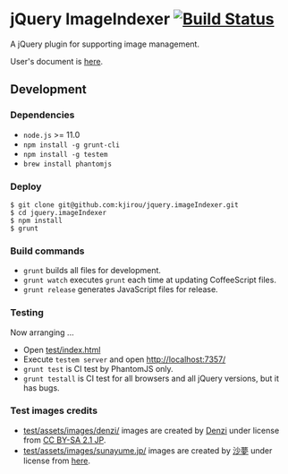 jQuery ImageIndexer [![Build Status](https://travis-ci.org/kjirou/jquery.imageIndexer.png)](https://travis-ci.org/kjirou/jquery.imageIndexer)
===================

A jQuery plugin for supporting image management.

User's document is [here](http://kjirou.github.io/jquery.imageIndexer/).


## Development

### Dependencies

- `node.js` >= 11.0
- `npm install -g grunt-cli`
- `npm install -g testem`
- `brew install phantomjs`

### Deploy

```
$ git clone git@github.com:kjirou/jquery.imageIndexer.git
$ cd jquery.imageIndexer
$ npm install
$ grunt
```

### Build commands

- `grunt` builds all files for development.
- `grunt watch` executes `grunt` each time at updating CoffeeScript files.
- `grunt release` generates JavaScript files for release.

### Testing

Now arranging ...

- Open [test/index.html](test/index.html)
- Execute `testem server` and open [http://localhost:7357/](http://localhost:7357/)
- `grunt test` is CI test by PhantomJS only.
- `grunt testall` is CI test for all browsers and all jQuery versions, but it has bugs.

### Test images credits

- [test/assets/images/denzi/](test/assets/images/denzi/) images are created by [Denzi](http://www3.wind.ne.jp/DENZI/diary/)
  under license from [CC BY-SA 2.1 JP](http://creativecommons.org/licenses/by-sa/2.1/jp/).
- [test/assets/images/sunayume.jp/](test/assets/images/sunayume.jp/) images are created by [沙夢](http://sunayume.jp/)
  under license from [here](http://sunayume.jp/?page_id=11).
